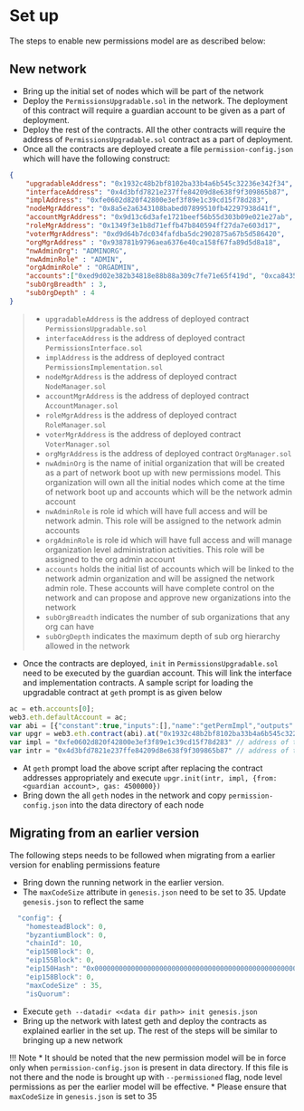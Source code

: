 # Set up
The steps to enable new permissions model are as described below:

## New network

* Bring up the initial set of nodes which will be part of the network
* Deploy the `PermissionsUpgradable.sol` in the network. The deployment of this contract will require a guardian account to be given as a part of deployment. 
* Deploy the rest of the contracts. All the other contracts will require the address of `PermissionsUpgradable.sol` contract as a part of deployment.
* Once all the contracts are deployed create a file `permission-config.json` which will have the following construct:
```json
{
    "upgradableAddress": "0x1932c48b2bf8102ba33b4a6b545c32236e342f34",
    "interfaceAddress": "0x4d3bfd7821e237ffe84209d8e638f9f309865b87",
    "implAddress": "0xfe0602d820f42800e3ef3f89e1c39cd15f78d283",
    "nodeMgrAddress": "0x8a5e2a6343108babed07899510fb42297938d41f",
    "accountMgrAddress": "0x9d13c6d3afe1721beef56b55d303b09e021e27ab",
    "roleMgrAddress": "0x1349f3e1b8d71effb47b840594ff27da7e603d17",
    "voterMgrAddress": "0xd9d64b7dc034fafdba5dc2902875a67b5d586420",
    "orgMgrAddress" : "0x938781b9796aea6376e40ca158f67fa89d5d8a18",
    "nwAdminOrg": "ADMINORG",
    "nwAdminRole" : "ADMIN",
    "orgAdminRole" : "ORGADMIN",
    "accounts":["0xed9d02e382b34818e88b88a309c7fe71e65f419d", "0xca843569e3427144cead5e4d5999a3d0ccf92b8e"],
    "subOrgBreadth" : 3,
    "subOrgDepth" : 4
}
```
> * `upgradableAddress` is the address of deployed contract `PermissionsUpgradable.sol`
> * `interfaceAddress` is the address of deployed contract `PermissionsInterface.sol`
> * `implAddress` is the address of deployed contract `PermissionsImplementation.sol`
> * `nodeMgrAddress` is the address of deployed contract `NodeManager.sol`
> * `accountMgrAddress` is the address of deployed contract `AccountManager.sol`
> * `roleMgrAddress` is the address of deployed contract `RoleManager.sol`
> * `voterMgrAddress` is the address of deployed contract `VoterManager.sol`
> * `orgMgrAddress` is the address of deployed contract `OrgManager.sol`
> * `nwAdminOrg` is the name of initial organization that will be created as a part of network boot up with new permissions model. This organization will own all the initial nodes which come at the time of network boot up and accounts which will be the network admin account
> * `nwAdminRole` is role id which will have full access and will be network admin. This role will be assigned to the network admin accounts
> * `orgAdminRole` is role id which will have full access and will manage organization level administration activities. This role will be assigned to the org admin account
> * `accounts` holds the initial list of accounts which will be linked to the network admin organization and will be assigned the network admin role. These accounts will have complete control on the network and can propose and approve new organizations into the network
> * `subOrgBreadth` indicates the number of sub organizations that any org can have
> * `subOrgDepth` indicates the maximum depth of sub org hierarchy allowed in the network

* Once the contracts are deployed, `init` in `PermissionsUpgradable.sol` need to be executed by the guardian account. This will link the interface and implementation contracts. A sample script for loading the upgradable contract at `geth` prompt is as given below
```javascript
ac = eth.accounts[0];
web3.eth.defaultAccount = ac;
var abi = [{"constant":true,"inputs":[],"name":"getPermImpl","outputs":[{"name":"","type":"address"}],"payable":false,"stateMutability":"view","type":"function"},{"constant":false,"inputs":[{"name":"_proposedImpl","type":"address"}],"name":"confirmImplChange","outputs":[],"payable":false,"stateMutability":"nonpayable","type":"function"},{"constant":true,"inputs":[],"name":"getGuardian","outputs":[{"name":"","type":"address"}],"payable":false,"stateMutability":"view","type":"function"},{"constant":true,"inputs":[],"name":"getPermInterface","outputs":[{"name":"","type":"address"}],"payable":false,"stateMutability":"view","type":"function"},{"constant":false,"inputs":[{"name":"_permInterface","type":"address"},{"name":"_permImpl","type":"address"}],"name":"init","outputs":[],"payable":false,"stateMutability":"nonpayable","type":"function"},{"inputs":[{"name":"_guardian","type":"address"}],"payable":false,"stateMutability":"nonpayable","type":"constructor"}];
var upgr = web3.eth.contract(abi).at("0x1932c48b2bf8102ba33b4a6b545c32236e342f34"); // address of the upgradable contracts
var impl = "0xfe0602d820f42800e3ef3f89e1c39cd15f78d283" // address of the implementation contracts
var intr = "0x4d3bfd7821e237ffe84209d8e638f9f309865b87" // address of the interface contracts
```
* At `geth` prompt load the above script after replacing the contract addresses appropriately and execute `upgr.init(intr, impl, {from: <guardian account>, gas: 4500000})`
* Bring down the all `geth` nodes in the network and copy `permission-config.json` into the data directory of each node

## Migrating from an earlier version
The following steps needs to be followed when migrating from a earlier version for enabling permissions feature

* Bring down the running network in the earlier version. 
* The `maxCodeSize` attribute in `genesis.json` need to be set to 35. Update `genesis.json` to reflect the same
```javascript
  "config": {
    "homesteadBlock": 0,
    "byzantiumBlock": 0,
    "chainId": 10,
    "eip150Block": 0,
    "eip155Block": 0,
    "eip150Hash": "0x0000000000000000000000000000000000000000000000000000000000000000",
    "eip158Block": 0,
    "maxCodeSize" : 35,
    "isQuorum":
```
* Execute `geth --datadir <<data dir path>> init genesis.json`
* Bring up the network with latest geth and deploy the contracts as explained earlier in the set up. The rest of the steps will be similar to bringing up a new network

!!! Note
    * It should be noted that the new permission model will be in force only when `permission-config.json` is present in data directory. If this file is not there and the node is brought up with `--permissioned` flag, node level permissions as per the earlier model will be effective.
    * Please ensure that `maxCodeSize` in `genesis.json` is set to 35 
